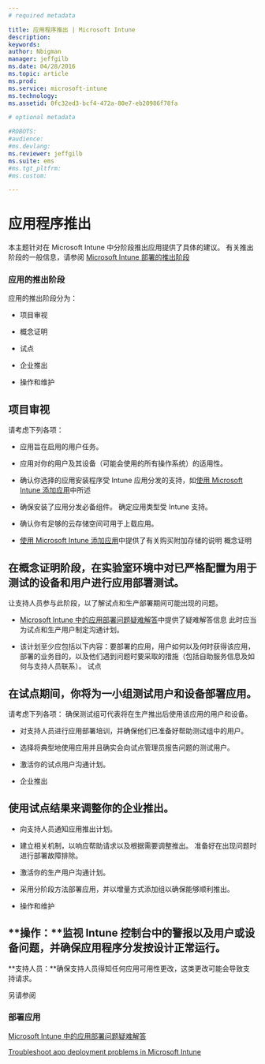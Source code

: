 ```yaml
---
# required metadata

title: 应用程序推出 | Microsoft Intune
description:
keywords:
author: Nbigman
manager: jeffgilb
ms.date: 04/28/2016
ms.topic: article
ms.prod:
ms.service: microsoft-intune
ms.technology:
ms.assetid: 0fc32ed3-bcf4-472a-80e7-eb20986f78fa

# optional metadata

#ROBOTS:
#audience:
#ms.devlang:
ms.reviewer: jeffgilb
ms.suite: ems
#ms.tgt_pltfrm:
#ms.custom:

---
```


# 应用程序推出
本主题针对在 Microsoft Intune 中分阶段推出应用提供了具体的建议。 有关推出阶段的一般信息，请参阅 [Microsoft Intune 部署的推出阶段](rollout-phases-for-microsoft-intune-deployment.md)

### 应用的推出阶段
应用的推出阶段分为：

-   项目审视

-   概念证明

-   试点

-   企业推出

-   操作和维护

## 项目审视
请考虑下列各项：

-   应用旨在启用的用户任务。

-   应用对你的用户及其设备（可能会使用的所有操作系统）的适用性。

-   确认你选择的应用安装程序受 Intune 应用分发的支持，如[使用 Microsoft Intune 添加应用](/intune/deploy-use/add-apps)中所述

-   确保安装了应用分发必备组件。 <!---, as described in [Plan for app deployment in Microsoft Intune](plan-for-app-deployment-in-microsoft-intune.md--->确定应用类型受 Intune 支持。

-   确认你有足够的云存储空间可用于上载应用。

-   [使用 Microsoft Intune 添加应用](/intune/deploy-use/add-apps)中提供了有关购买附加存储的说明 概念证明

## 在概念证明阶段，在实验室环境中对已严格配置为用于测试的设备和用户进行应用部署测试。
让支持人员参与此阶段，以了解试点和生产部署期间可能出现的问题。

-   [Microsoft Intune 中的应用部署问题疑难解答](/intune/troubleshoot/troubleshoot-app-deployment-problems-in-microsoft-intune)中提供了疑难解答信息 此时应当为试点和生产用户制定沟通计划。

-   该计划至少应包括以下内容：要部署的应用，用户如何以及何时获得该应用，部署的业务目的，以及他们遇到问题时要采取的措施（包括自助服务信息及如何与支持人员联系）。 试点

## 在试点期间，你将为一小组测试用户和设备部署应用。
请考虑下列各项： 确保测试组可代表将在生产推出后使用该应用的用户和设备。

-   对支持人员进行应用部署培训，并确保他们已准备好帮助测试组中的用户。

-   选择将典型地使用应用并且确实会向试点管理员报告问题的测试用户。

-   激活你的试点用户沟通计划。

-   企业推出

## 使用试点结果来调整你的企业推出。

-   向支持人员通知应用推出计划。

-   建立相关机制，以响应帮助请求以及根据需要调整推出。 准备好在出现问题时进行部署故障排除。

-   激活你的生产用户沟通计划。

-   采用分阶段方法部署应用，并以增量方式添加组以确保能够顺利推出。

-   操作和维护

## **操作：**监视 Intune 控制台中的警报以及用户或设备问题，并确保应用程序分发按设计正常运行。
**支持人员：**确保支持人员得知任何应用可用性更改，这类更改可能会导致支持请求。

另请参阅

### 部署应用
[Microsoft Intune 中的应用部署问题疑难解答](/intune/deploy-use/deploy-apps)

[Troubleshoot app deployment problems in Microsoft Intune](/intune/troubleshoot/troubleshoot-app-deployment-problems-in-microsoft-intune)


<!--HONumber=May16_HO2-->


